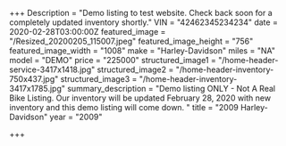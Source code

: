 +++
Description = "Demo listing to test website.  Check back soon for a completely updated inventory shortly."
VIN = "42462345234234"
date = 2020-02-28T03:00:00Z
featured_image = "/Resized_20200205_115007.jpeg"
featured_image_height = "756"
featured_image_width = "1008"
make = "Harley-Davidson"
miles = "NA"
model = "DEMO"
price = "225000"
structured_image1 = "/home-header-service-3417x1418.jpg"
structured_image2 = "/home-header-inventory-750x437.jpg"
structured_image3 = "/home-header-inventory-3417x1785.jpg"
summary_description = "Demo listing ONLY - Not A Real Bike Listing.  Our inventory will be updated February 28, 2020 with new inventory and this demo listing will come down.  "
title = "2009 Harley-Davidson"
year = "2009"

+++
